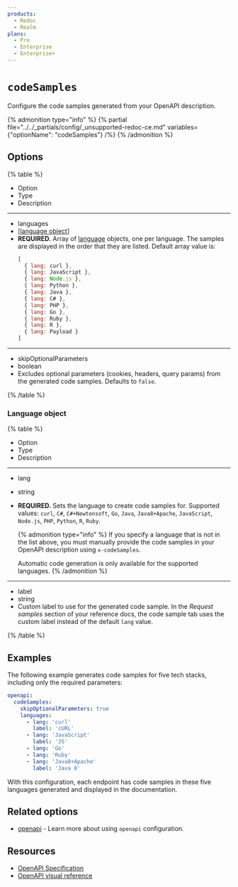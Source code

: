 ```yaml
---
products:
  - Redoc
  - Realm
plans:
  - Pro
  - Enterprise
  - Enterprise+
---
```

# `codeSamples`

Configure the code samples generated from your OpenAPI description.

{% admonition type="info" %}
{% partial file="../../_partials/config/_unsupported-redoc-ce.md" variables={"optionName": "codeSamples"} /%}
{% /admonition %}

## Options

{% table %}

* Option
* Type
* Description

---

* languages
*
  [[language object](#language-object)]
*
  **REQUIRED.**
  Array of [language](#language-object) objects, one per language.
  The samples are displayed in the order that they are listed.
  Default array value is:
  ```javascript
  [
    { lang: curl },
    { lang: JavaScript },
    { lang: Node.js },
    { lang: Python },
    { lang: Java },
    { lang: C# },
    { lang: PHP },
    { lang: Go },
    { lang: Ruby },
    { lang: R },
    { lang: Payload }
  ]
  ```

---

* skipOptionalParameters
* boolean
*
  Excludes optional parameters (cookies, headers, query params) from the generated code samples.
  Defaults to `false`.

{% /table %}

### Language object

{% table %}

* Option
* Type
* Description

---

* lang
* string
*
  **REQUIRED.**
  Sets the language to create code samples for.
  Supported values: `curl`, `C#`, `C#+Newtonsoft`, `Go`, `Java`, `Java8+Apache`, `JavaScript`, `Node.js`, `PHP`, `Python`, `R`, `Ruby`.

  {% admonition type="info" %}
    If you specify a language that is not in the list above, you must manually provide the code samples in your OpenAPI description using `x-codeSamples`.

    Automatic code generation is only available for the supported languages.
   {% /admonition %}

---

* label
* string
*
  Custom label to use for the generated code sample. In the _Request samples_ section of your reference docs, the code sample tab uses the custom label instead of the default `lang` value.

{% /table %}

## Examples

The following example generates code samples for five tech stacks, including only the required parameters:

```yaml {% title="redocly.yaml" %}
openapi:
  codeSamples:
    skipOptionalParameters: true
    languages:
      - lang: 'curl'
        label: 'cURL'
      - lang: 'JavaScript'
        label: 'JS'
      - lang: 'Go'
      - lang: 'Ruby'
      - lang: 'Java8+Apache'
        label: 'Java 8'
```

With this configuration, each endpoint has code samples in these five languages generated and displayed in the documentation.


## Related options

- [openapi](./index.md) - Learn more about using `openapi` configuration.

## Resources

- [OpenAPI Specification](https://spec.openapis.org/oas/latest.html)
- [OpenAPI visual reference](https://redocly.com/docs/openapi-visual-reference/)
